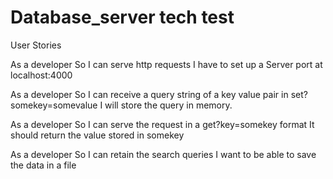 # Database_server tech test

User Stories

As a developer
So I can serve http requests
I have to set up a Server port at localhost:4000

As a developer
So I can receive a query string of a key value pair in set?somekey=somevalue
I will store the query in memory.

As a developer
So I can serve the request in a get?key=somekey format
It should return the value stored in somekey

As a developer
So I can retain the search queries
I want to be able to save the data in a file

